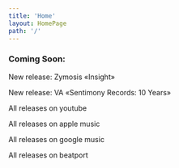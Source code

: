 ```yaml
---
title: 'Home'
layout: HomePage
path: '/'
---
```


### Coming Soon:

New release: Zymosis «Insight»

New release: VA «Sentimony Records: 10 Years»

All releases on youtube

All releases on apple music

All releases on google music

All releases on beatport


<!-- <script src="https://apis.google.com/js/platform.js"></script>

<script>
  function onYtEvent(payload) {
    if (payload.eventType == 'subscribe') {
      // Add code to handle subscribe event.
    } else if (payload.eventType == 'unsubscribe') {
      // Add code to handle unsubscribe event.
    }
    if (window.console) { // for debugging only
      window.console.log('YT event: ', payload);
    }
  }
</script>

<div class="g-ytsubscribe" data-channelid="UCMvuVxLPE5VBjw0YH1uE4ig" data-layout="full" data-count="default" data-onytevent="onYtEvent"></div> -->
